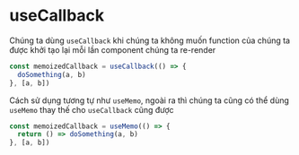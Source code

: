 # useCallback

Chúng ta dùng `useCallback` khi chúng ta không muốn function của chúng ta được khởi tạo lại mỗi lần
component chúng ta re-render

```jsx
const memoizedCallback = useCallback(() => {
  doSomething(a, b)
}, [a, b])
```

Cách sử dụng tương tự như `useMemo`, ngoài ra thì chúng ta cũng có thể dùng `useMemo` thay thế
cho `useCallback` cũng được

```jsx
const memoizedCallback = useMemo(() => {
  return () => doSomething(a, b)
}, [a, b])
```